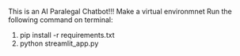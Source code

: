 This is an AI Paralegal Chatbot!!!
Make a virtual environmnet 
Run the following command on terminal:
  1. pip install -r requirements.txt
  2. python streamlit_app.py
